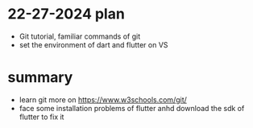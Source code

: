 # 22-27-2024 plan
- Git tutorial, familiar commands of git
- set the environment of dart and flutter on VS


# summary
- learn git more on https://www.w3schools.com/git/
- face some installation problems of flutter anhd download the sdk of flutter to fix it
